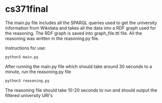 # cs371final
The main.py file includes all the SPARQL queries used to get the university information from Wikidata and takes all the data into a RDF graph used for the reasoning.
The RDF graph is saved into graph_file.ttl file.
All the reasoning was written in the reasoning.py file.

Instructions for use:

```bash
python3 main.py
```
After running the main.py file which should take around 30 seconds to a minute, run the reasoning.py file

```bash
python3 reasoning.py
```

The reasoning file should take 10-20 seconds to run and should output the filtered university URI's
